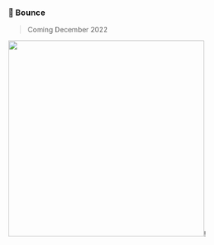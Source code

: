 ### 🦄 Bounce
> Coming December 2022

<img width="398" src="https://user-images.githubusercontent.com/88988886/202990668-27c2edb6-544b-4299-bd53-0f6ab53ab08d.png">!
